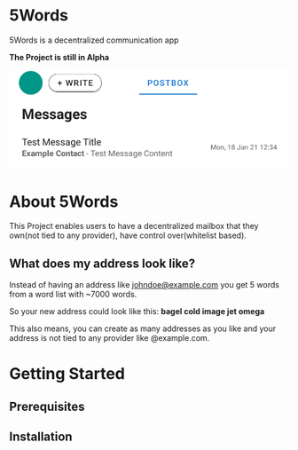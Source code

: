 # 5Words
5Words is a decentralized communication app

**The Project is still in Alpha**

![App Image](doc/app.png?raw=true "App")

# About 5Words
This Project enables users to have a decentralized mailbox that they own(not tied to any provider), have control over(whitelist based).

## What does my address look like?
Instead of having an address like johndoe@example.com you get 5 words from a word list with ~7000 words.

So your new address could look like this: **bagel cold image jet omega**

This also means, you can create as many addresses as you like and your address is not tied to any provider like @example.com.

# Getting Started

## Prerequisites

## Installation
